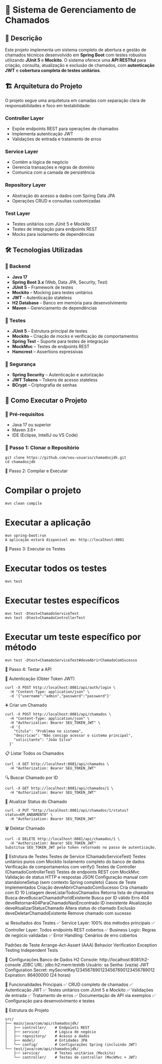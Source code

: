 # 📌 Sistema de Gerenciamento de Chamados

## 📝 Descrição

Este projeto implementa um sistema completo de abertura e gestão de chamados técnicos desenvolvido em **Spring Boot** com testes robustos utilizando **JUnit 5** e **Mockito**. O sistema oferece uma **API RESTful** para criação, consulta, atualização e exclusão de chamados, com **autenticação JWT** e **cobertura completa de testes unitários**.

## 🏗️ Arquitetura do Projeto

O projeto segue uma arquitetura em camadas com separação clara de responsabilidades e foco em testabilidade:

### Controller Layer

- Expõe endpoints REST para operações de chamados
- Implementa autenticação JWT
- Validações de entrada e tratamento de erros

### Service Layer

- Contém a lógica de negócio
- Gerencia transações e regras de domínio
- Comunica com a camada de persistência

### Repository Layer

- Abstração do acesso a dados com Spring Data JPA
- Operações CRUD e consultas customizadas

### Test Layer

- Testes unitários com JUnit 5 e Mockito
- Testes de integração para endpoints REST
- Mocks para isolamento de dependências

## 🛠️ Tecnologias Utilizadas

### 🔹 Backend

- **Java 17**
- **Spring Boot 3.x** (Web, Data JPA, Security, Test)
- **JUnit 5** – Framework de testes
- **Mockito** – Mocking para testes unitários
- **JWT** – Autenticação stateless
- **H2 Database** – Banco em memória para desenvolvimento
- **Maven** – Gerenciamento de dependências

### 🔹 Testes

- **JUnit 5** – Estrutura principal de testes
- **Mockito** – Criação de mocks e verificação de comportamentos
- **Spring Test** – Suporte para testes de integração
- **MockMvc** – Testes de endpoints REST
- **Hamcrest** – Assertions expressivas

### 🔹 Segurança

- **Spring Security** – Autenticação e autorização
- **JWT Tokens** – Tokens de acesso stateless
- **BCrypt** – Criptografia de senhas

## 🚀 Como Executar o Projeto

### 🔹 Pré-requisitos

- Java 17 ou superior
- Maven 3.6+
- IDE (Eclipse, IntelliJ ou VS Code)

### 🔹 Passo 1: Clonar o Repositório

```
git clone https://github.com/seu-usuario/chamadosjdk.git
cd chamadosjdk
```

🔹 Passo 2: Compilar e Executar

# Compilar o projeto

```
mvn clean compile
```

# Executar a aplicação

```
mvn spring-boot:run
A aplicação estará disponível em: http://localhost:8081
```

🔹 Passo 3: Executar os Testes

# Executar todos os testes

```
mvn test
```

# Executar testes específicos

```
mvn test -Dtest=ChamadoServiceTest
mvn test -Dtest=ChamadoControllerTest
```

# Executar um teste específico por método

```
mvn test -Dtest=ChamadoServiceTest#deveAbrirChamadoComSucesso
```

🔹 Passo 4: Testar a API

🔐 Autenticação (Obter Token JWT)

```
curl -X POST http://localhost:8081/api/auth/login \
  -H "Content-Type: application/json" \
  -d '{"username":"admin","password":"password"}'
```

➕ Criar um Chamado

```
curl -X POST http://localhost:8081/api/chamados \
  -H "Content-Type: application/json" \
  -H "Authorization: Bearer SEU_TOKEN_JWT" \
  -d '{
    "titulo": "Problema no sistema",
    "descricao": "Não consigo acessar o sistema principal",
    "solicitante": "João Silva"
  }'
```

📋 Listar Todos os Chamados

```
curl -X GET http://localhost:8081/api/chamados \
  -H "Authorization: Bearer SEU_TOKEN_JWT"
```

🔍 Buscar Chamado por ID

```
curl -X GET http://localhost:8081/api/chamados/1 \
  -H "Authorization: Bearer SEU_TOKEN_JWT"
```

🔄 Atualizar Status do Chamado

```
curl -X PUT "http://localhost:8081/api/chamados/1/status?status=EM_ANDAMENTO" \
  -H "Authorization: Bearer SEU_TOKEN_JWT"
```

🗑️ Deletar Chamado

```
curl -X DELETE http://localhost:8081/api/chamados/1 \
  -H "Authorization: Bearer SEU_TOKEN_JWT"
Substitua SEU_TOKEN_JWT pelo token retornado no passo de autenticação.
```

🧪 Estrutura de Testes
Testes de Service (ChamadoServiceTest)
Testes unitários puros com Mockito
Isolamento completo do banco de dados
Verificação de comportamentos com verify()
Testes de Controller (ChamadoControllerTest)
Testes de endpoints REST com MockMvc
Validação de status HTTP e respostas JSON
Configuração manual com standaloneSetup (sem contexto Spring completo)
Casos de Teste Implementados
Criação
deveAbrirChamadoComSucesso
Cria chamado com ID 10
Listagem
deveListarTodosChamados
Retorna lista de chamados
Busca
deveBuscarChamadoPorIdExistente
Busca por ID válido
Erro 404
deveRetornar404ParaChamadoNaoEncontrado
ID inexistente
Atualização
deveAtualizarStatusChamado
Altera status do chamado
Exclusão
deveDeletarChamadoExistente
Remove chamado com sucesso

📊 Resultados dos Testes
✅ Service Layer: 100% dos métodos principais
✅ Controller Layer: Todos endpoints REST cobertos
✅ Business Logic: Regras de negócio validadas
✅ Error Handling: Cenários de erro cobertos

Padrões de Teste
Arrange-Act-Assert (AAA)
Behavior Verification
Exception Testing
Independent Tests

🔧 Configurações
Banco de Dados H2
Console: http://localhost:8081/h2-console
JDBC URL: jdbc:h2:mem:testdb
Usuário: sa
Senha: (vazia)
JWT Configuration
Secret: mySecretKey12345678901234567890123456789012
Expiration: 86400000 (24 horas)

🎯 Funcionalidades Principais
✅ CRUD completo de chamados
✅ Autenticação JWT
✅ Testes unitários com JUnit 5 e Mockito
✅ Validações de entrada
✅ Tratamento de erros
✅ Documentação de API via exemplos
✅ Configuração para desenvolvimento e testes

📁 Estrutura do Projeto

```
src/
├── main/java/com/api/chamadosjdk/
│   ├── controller/    # Endpoints REST
│   ├── service/       # Lógica de negócio
│   ├── repository/    # Acesso a dados
│   ├── model/         # Entidades JPA
│   └── config/        # Configurações Spring (incluindo JWT)
└── test/java/com/api/chamadosjdk/
    ├── service/       # Testes unitários (Mockito)
    └── controller/    # Testes de controller (MockMvc + JWT)
```
